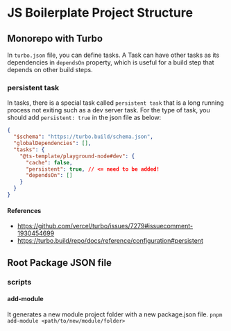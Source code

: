 # JS Boilerplate Project Structure

## Monorepo with Turbo

In `turbo.json` file, you can define tasks. A Task can have other tasks as its dependencies in `dependsOn` property, which is useful for a build step that depends on other build steps.

### persistent task

In tasks, there is a special task called `persistent task` that is a long running process not exiting such as a dev server task. For the type of task, you should add `persistent: true` in the json file as below:

```json
{
  "$schema": "https://turbo.build/schema.json",
  "globalDependencies": [],
  "tasks": {
    "@ts-template/playground-node#dev": {
      "cache": false,
      "persistent": true, // <= need to be added!
      "dependsOn": []
    }
  }
}
```

#### References

- https://github.com/vercel/turbo/issues/7279#issuecomment-1930454699
- https://turbo.build/repo/docs/reference/configuration#persistent

## Root Package JSON file

### scripts

#### add-module

It generates a new module project folder with a new package.json file.
`pnpm add-module <path/to/new/module/folder>`
